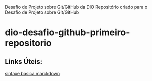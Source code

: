 Desafio de Projeto sobre Git/GitHub da DIO
Repositório criado para o Desafio de Projeto sobre Git/GitHub
# dio-desafio-github-primeiro-repositorio

## Links Úteis:
[sintaxe basica marckdown](https://www.markdownguide.org/basic-syntax/)
